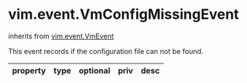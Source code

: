 vim.event.VmConfigMissingEvent
==============================
inherits from [vim.event.VmEvent](docs/vim.event.VmEvent.md)


This event records if the configuration file can not be found.

| property | type | optional | priv | desc |
|:---------|:-----|:---------|:-----|:-----|


